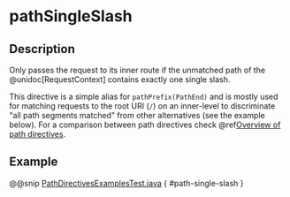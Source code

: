 # pathSingleSlash

## Description

Only passes the request to its inner route if the unmatched path of the @unidoc[RequestContext]
contains exactly one single slash.

This directive is a simple alias for `pathPrefix(PathEnd)` and is mostly used for matching requests to the root URI
(`/`) on an inner-level to discriminate "all path segments matched" from other alternatives (see the example below). For a comparison between path directives check @ref[Overview of path directives](index.md#overview-path-java). 

## Example

@@snip [PathDirectivesExamplesTest.java]($test$/java/docs/http/javadsl/server/directives/PathDirectivesExamplesTest.java) { #path-single-slash }
